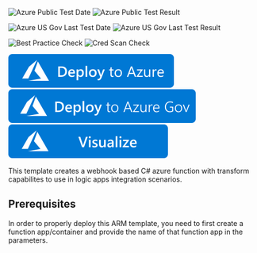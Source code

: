 ![Azure Public Test Date](https://azurequickstartsservice.blob.core.windows.net/badges/201-logic-app-transform-function/PublicLastTestDate.svg)
![Azure Public Test Result](https://azurequickstartsservice.blob.core.windows.net/badges/201-logic-app-transform-function/PublicDeployment.svg)

![Azure US Gov Last Test Date](https://azurequickstartsservice.blob.core.windows.net/badges/201-logic-app-transform-function/FairfaxLastTestDate.svg)
![Azure US Gov Last Test Result](https://azurequickstartsservice.blob.core.windows.net/badges/201-logic-app-transform-function/FairfaxDeployment.svg)

![Best Practice Check](https://azurequickstartsservice.blob.core.windows.net/badges/201-logic-app-transform-function/BestPracticeResult.svg)
![Cred Scan Check](https://azurequickstartsservice.blob.core.windows.net/badges/201-logic-app-transform-function/CredScanResult.svg)

[![Deploy To Azure](https://raw.githubusercontent.com/Azure/azure-quickstart-templates/master/1-CONTRIBUTION-GUIDE/images/deploytoazure.svg?sanitize=true)](https://portal.azure.com/#create/Microsoft.Template/uri/https%3A%2F%2Fraw.githubusercontent.com%2FAzure%2Fazure-quickstart-templates%2Fmaster%2F201-logic-app-transform-function%2Fazuredeploy.json)
[![Deploy To Azure US Gov](https://raw.githubusercontent.com/Azure/azure-quickstart-templates/master/1-CONTRIBUTION-GUIDE/images/deploytoazuregov.svg?sanitize=true)](https://portal.azure.us/#create/Microsoft.Template/uri/https%3A%2F%2Fraw.githubusercontent.com%2FAzure%2Fazure-quickstart-templates%2Fmaster%2F201-logic-app-transform-function%2Fazuredeploy.json)
[![Visualize](https://raw.githubusercontent.com/Azure/azure-quickstart-templates/master/1-CONTRIBUTION-GUIDE/images/visualizebutton.svg?sanitize=true)](http://armviz.io/#/?load=https%3A%2F%2Fraw.githubusercontent.com%2FAzure%2Fazure-quickstart-templates%2Fmaster%2F201-logic-app-transform-function%2Fazuredeploy.json)    

This template creates a webhook based C# azure function with transform capabilites to use in logic apps integration scenarios.

## Prerequisites

In order to properly deploy this ARM template, you need to first create a function app/container and provide the name of that function app in the parameters.
